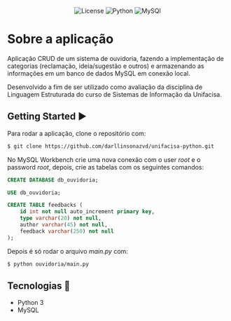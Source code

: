 <p align="center">
  <img alt="License" src="https://img.shields.io/badge/License-MIT-3776AB?style=for-the-badge">
  <img alt="Python" src="https://img.shields.io/badge/Python-3776AB?style=for-the-badge&logo=python&logoColor=white">
  <img alt="MySQl" src="https://img.shields.io/badge/MySQL-00000F?style=for-the-badge&logo=mysql&logoColor=white">
</p>

# Sobre a aplicação

Aplicação CRUD de um sistema de ouvidoria, fazendo a implementação de categorias (reclamação, ideia/sugestão e outros) e armazenando as informações em um banco de dados MySQL em conexão local.

Desenvolvido a fim de ser utilizado como avaliação da disciplina de Linguagem Estruturada do curso de Sistemas de Informação da Unifacisa.

## Getting Started ▶️

Para rodar a aplicação, clone o repositório com:

```bash
$ git clone https://github.com/darllinsonazvd/unifacisa-python.git
```

No MySQL Workbench crie uma nova conexão com o user _root_ e o password _root_, depois, crie as tabelas com os seguintes comandos:

```sql
CREATE DATABASE db_ouvidoria;

USE db_ouvidoria;

CREATE TABLE feedbacks (
	id int not null auto_increment primary key,
    type varchar(20) not null,
    author varchar(45) not null,
    feedback varchar(250) not null
);
```

Depois é só rodar o arquivo _main.py_ com:

```bash
$ python ouvidoria/main.py
```

## Tecnologias 🚀

- Python 3
- MySQL
